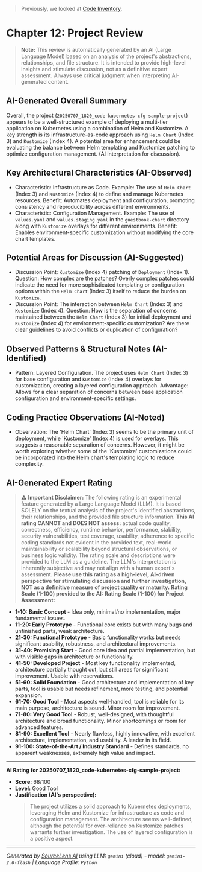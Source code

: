 > Previously, we looked at [Code Inventory](11_code_inventory.md).

# Chapter 12: Project Review
> **Note:** This review is automatically generated by an AI (Large Language Model) based on an analysis of the project's abstractions, relationships, and file structure. It is intended to provide high-level insights and stimulate discussion, not as a definitive expert assessment. Always use critical judgment when interpreting AI-generated content.
## AI-Generated Overall Summary
Overall, the project (`20250707_1820_code-kubernetes-cfg-sample-project`) appears to be a well-structured example of deploying a multi-tier application on Kubernetes using a combination of Helm and Kustomize.
A key strength is its infrastructure-as-code approach using `Helm Chart` (Index 3) and `Kustomize` (Index 4). A potential area for enhancement could be evaluating the balance between Helm templating and Kustomize patching to optimize configuration management. (AI interpretation for discussion).
## Key Architectural Characteristics (AI-Observed)
- Characteristic: Infrastructure as Code. Example: The use of `Helm Chart` (Index 3) and `Kustomize` (Index 4) to define and manage Kubernetes resources. Benefit: Automates deployment and configuration, promoting consistency and reproducibility across different environments.
- Characteristic: Configuration Management. Example:  The use of `values.yaml` and `values.staging.yaml` in the `guestbook-chart` directory along with `Kustomize` overlays for different environments. Benefit: Enables environment-specific customization without modifying the core chart templates.
## Potential Areas for Discussion (AI-Suggested)
- Discussion Point: `Kustomize` (Index 4) patching of `Deployment` (Index 1). Question: How complex are the patches?  Overly complex patches could indicate the need for more sophisticated templating or configuration options within the `Helm Chart` (Index 3) itself to reduce the burden on `Kustomize`.
- Discussion Point: The interaction between `Helm Chart` (Index 3) and `Kustomize` (Index 4). Question: How is the separation of concerns maintained between the `Helm Chart` (Index 3) for initial deployment and `Kustomize` (Index 4) for environment-specific customization?  Are there clear guidelines to avoid conflicts or duplication of configuration?
## Observed Patterns & Structural Notes (AI-Identified)
- Pattern: Layered Configuration. The project uses `Helm Chart` (Index 3) for base configuration and `Kustomize` (Index 4) overlays for customization, creating a layered configuration approach. Advantage: Allows for a clear separation of concerns between base application configuration and environment-specific settings.
## Coding Practice Observations (AI-Noted)
- Observation: The 'Helm Chart' (Index 3) seems to be the primary unit of deployment, while 'Kustomize' (Index 4) is used for overlays. This suggests a reasonable separation of concerns. However, it might be worth exploring whether some of the 'Kustomize' customizations could be incorporated into the Helm chart's templating logic to reduce complexity.
## AI-Generated Expert Rating
> ⚠️ **Important Disclaimer:** The following rating is an experimental feature generated by a Large Language Model (LLM). It is based SOLELY on the textual analysis of the project's identified abstractions, their relationships, and the provided file structure information.
> **This AI rating CANNOT and DOES NOT assess:** actual code quality, correctness, efficiency, runtime behavior, performance, stability, security vulnerabilities, test coverage, usability, adherence to specific coding standards not evident in the provided text, real-world maintainability or scalability beyond structural observations, or business logic validity.
> The rating scale and descriptions were provided to the LLM as a guideline. The LLM's interpretation is inherently subjective and may not align with a human expert's assessment.
> **Please use this rating as a high-level, AI-driven perspective for stimulating discussion and further investigation, NOT as a definitive measure of project quality or maturity.**
**Rating Scale (1-100) provided to the AI:**
**Rating Scale (1-100) for Project Assessment:**
*   **1-10: Basic Concept** - Idea only, minimal/no implementation, major fundamental issues.
*   **11-20: Early Prototype** - Functional core exists but with many bugs and unfinished parts, weak architecture.
*   **21-30: Functional Prototype** - Basic functionality works but needs significant usability, robustness, and architectural improvements.
*   **31-40: Promising Start** - Good core idea and partial implementation, but with visible gaps in architecture or functionality.
*   **41-50: Developed Project** - Most key functionality implemented, architecture partially thought out, but still areas for significant improvement. Usable with reservations.
*   **51-60: Solid Foundation** - Good architecture and implementation of key parts, tool is usable but needs refinement, more testing, and potential expansion.
*   **61-70: Good Tool** - Most aspects well-handled, tool is reliable for its main purpose, architecture is sound. Minor room for improvement.
*   **71-80: Very Good Tool** - Robust, well-designed, with thoughtful architecture and broad functionality. Minor shortcomings or room for advanced features.
*   **81-90: Excellent Tool** - Nearly flawless, highly innovative, with excellent architecture, implementation, and usability. A leader in its field.
*   **91-100: State-of-the-Art / Industry Standard** - Defines standards, no apparent weaknesses, extremely high value and impact.
---
**AI Rating for 20250707_1820_code-kubernetes-cfg-sample-project:**
*   **Score:** 68/100
*   **Level:** Good Tool
*   **Justification (AI's perspective):**
    > The project utilizes a solid approach to Kubernetes deployments, leveraging Helm and Kustomize for infrastructure as code and configuration management. The architecture seems well-defined, although the potential for over-reliance on Kustomize patches warrants further investigation. The use of layered configuration is a positive aspect.


---

*Generated by [SourceLens AI](https://github.com/openXFlow/sourceLensAI) using LLM: `gemini` (cloud) - model: `gemini-2.0-flash` | Language Profile: `Python`*